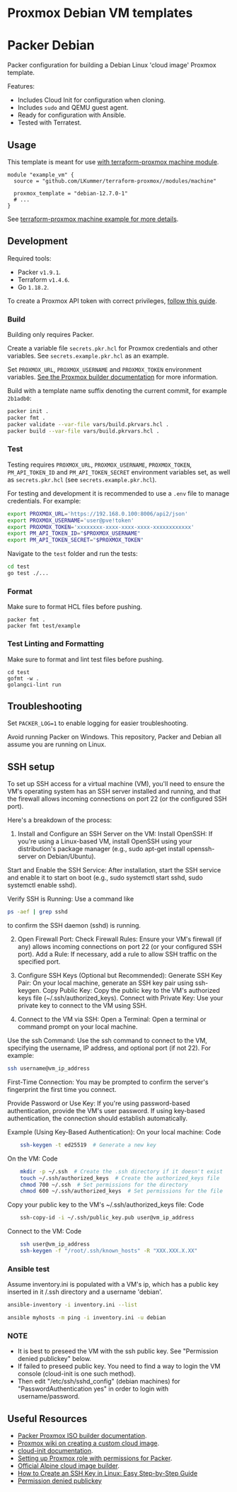 # Proxmox Debian VM templates

# Packer Debian

Packer configuration for building a Debian Linux 'cloud image' Proxmox template.

Features:

- Includes Cloud Init for configuration when cloning.
- Includes `sudo` and QEMU guest agent.
- Ready for configuration with Ansible.
- Tested with Terratest.

## Usage

This template is meant for use [with terraform-proxmox machine module](https://github.com/LKummer/terraform-proxmox/tree/main/modules/machine).

```hcl
module "example_vm" {
  source = "github.com/LKummer/terraform-proxmox//modules/machine"

  proxmox_template = "debian-12.7.0-1"
  # ...
}
```

See [terraform-proxmox machine example for more details](https://github.com/LKummer/terraform-proxmox/tree/main/examples/machine).

## Development

Required tools:

- Packer `v1.9.1`.
- Terraform `v1.4.6`.
- Go `1.18.2`.

To create a Proxmox API token with correct privileges, [follow this guide](https://homelab.pages.houseofkummer.com/wiki/administrate/proxmox-api-tokens/).

### Build

Building only requires Packer.

Create a variable file `secrets.pkr.hcl` for Proxmox credentials and other variables.
See `secrets.example.pkr.hcl` as an example.

Set `PROXMOX_URL`, `PROXMOX_USERNAME` and `PROXMOX_TOKEN` environment variables.
[See the Proxmox builder documentation](https://www.packer.io/plugins/builders/proxmox/iso) for more information.

Build with a template name suffix denoting the current commit, for example `2b1adb0`:

```sh
packer init .
packer fmt .
packer validate --var-file vars/build.pkrvars.hcl .
packer build --var-file vars/build.pkrvars.hcl .
```

### Test

Testing requires `PROXMOX_URL`, `PROXMOX_USERNAME`, `PROXMOX_TOKEN`, `PM_API_TOKEN_ID` and `PM_API_TOKEN_SECRET` environment variables set, as well as `secrets.pkr.hcl` (see `secrets.example.pkr.hcl`).

For testing and development it is recommended to use a `.env` file to manage credentials.
For example:

```sh
export PROXMOX_URL='https://192.168.0.100:8006/api2/json'
export PROXMOX_USERNAME='user@pve!token'
export PROXMOX_TOKEN='xxxxxxxx-xxxx-xxxx-xxxx-xxxxxxxxxxxx'
export PM_API_TOKEN_ID="$PROXMOX_USERNAME"
export PM_API_TOKEN_SECRET="$PROXMOX_TOKEN"
```

Navigate to the `test` folder and run the tests:

```sh
cd test
go test ./...
```

### Format

Make sure to format HCL files before pushing.

```
packer fmt .
packer fmt test/example
```

### Test Linting and Formatting

Make sure to format and lint test files before pushing.

```
cd test
gofmt -w .
golangci-lint run
```

## Troubleshooting

Set `PACKER_LOG=1` to enable logging for easier troubleshooting.

Avoid running Packer on Windows.
This repository, Packer and Debian all assume you are running on Linux.

## SSH setup

To set up SSH access for a virtual machine (VM), you'll need to ensure the VM's operating system has an SSH server installed and running, and that the firewall allows incoming connections on port 22 (or the configured SSH port).

Here's a breakdown of the process:
1. Install and Configure an SSH Server on the VM:
Install OpenSSH:
If you're using a Linux-based VM, install OpenSSH using your distribution's package manager (e.g., sudo apt-get install openssh-server on Debian/Ubuntu).

Start and Enable the SSH Service:
After installation, start the SSH service and enable it to start on boot (e.g., sudo systemctl start sshd, sudo systemctl enable sshd).

Verify SSH is Running:
Use a command like

```bash
ps -aef | grep sshd 
```

to confirm the SSH daemon (sshd) is running.

2. Open Firewall Port:
Check Firewall Rules: Ensure your VM's firewall (if any) allows incoming connections on port 22 (or your configured SSH port).
Add a Rule: If necessary, add a rule to allow SSH traffic on the specified port.

3. Configure SSH Keys (Optional but Recommended):
Generate SSH Key Pair: On your local machine, generate an SSH key pair using ssh-keygen.
Copy Public Key: Copy the public key to the VM's authorized keys file (~/.ssh/authorized_keys).
Connect with Private Key: Use your private key to connect to the VM using SSH.

4. Connect to the VM via SSH:
Open a Terminal:
Open a terminal or command prompt on your local machine.

Use the ssh Command:
Use the ssh command to connect to the VM, specifying the username, IP address, and optional port (if not 22). For example:

```bash
ssh username@vm_ip_address
```

First-Time Connection:
You may be prompted to confirm the server's fingerprint the first time you connect.

Provide Password or Use Key:
If you're using password-based authentication, provide the VM's user password. If using key-based authentication, the connection should establish automatically.

Example (Using Key-Based Authentication):
On your local machine:
Code

```bash
    ssh-keygen -t ed25519  # Generate a new key
```

On the VM:
Code

```bash
    mkdir -p ~/.ssh  # Create the .ssh directory if it doesn't exist
    touch ~/.ssh/authorized_keys  # Create the authorized_keys file
    chmod 700 ~/.ssh  # Set permissions for the directory
    chmod 600 ~/.ssh/authorized_keys  # Set permissions for the file
```

Copy your public key to the VM's ~/.ssh/authorized_keys file:
Code

```bash
    ssh-copy-id -i ~/.ssh/public_key.pub user@vm_ip_address
```

Connect to the VM:
Code

```bash
    ssh user@vm_ip_address
    ssh-keygen -f "/root/.ssh/known_hosts" -R "XXX.XXX.X.XX"
```

### Ansible test

Assume inventory.ini is populated with a VM's ip, which has a public key inserted in it /.ssh directory and a username 'debian'.

```sh
ansible-inventory -i inventory.ini --list

ansible myhosts -m ping -i inventory.ini -u debian
```

### NOTE

- It is best to preseed the VM with the ssh public key. See "Permission denied publickey" below.
- If failed to preseed public key. You need to find a way to login the VM console (cloud-init is one such method).
- Then edit "/etc/ssh/sshd_config" (debian machines) for "PasswordAuthentication yes" in order to login with username/password.

## Useful Resources

- [Packer Proxmox ISO builder documentation](https://www.packer.io/docs/builders/proxmox/iso).
- [Proxmox wiki on creating a custom cloud image](https://pve.proxmox.com/wiki/Cloud-Init_FAQ#Creating_a_custom_cloud_image).
- [cloud-init documentation](https://cloudinit.readthedocs.io/en/latest/index.html).
- [Setting up Proxmox role with permissions for Packer](https://github.com/hashicorp/packer/issues/8463#issuecomment-726844945).
- [Official Alpine cloud image builder](https://gitlab.alpinelinux.org/alpine/cloud/alpine-cloud-images).
- [How to Create an SSH Key in Linux: Easy Step-by-Step Guide](https://www.digitalocean.com/community/tutorials/how-to-configure-ssh-key-based-authentication-on-a-linux-server)
- [Permission denied publickey](https://serverfault.com/questions/684346/ssh-copy-id-permission-denied-publickey)